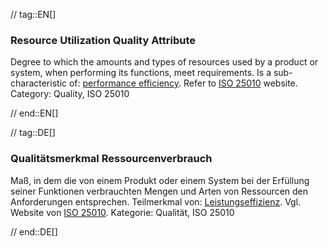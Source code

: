 // tag::EN[]
### Resource Utilization Quality Attribute
Degree to which the amounts and types of resources used by a product or system, when performing its functions, meet requirements.
Is a sub-characteristic of: [performance efficiency](#term-performance-efficiency-quality-attribute).
Refer to [ISO 25010](https://iso25000.com/index.php/en/iso-25000-standards/iso-25010) website.
Category: Quality, ISO 25010


// end::EN[]

// tag::DE[]
### Qualitätsmerkmal Ressourcenverbrauch

Maß, in dem die von einem Produkt oder einem System bei der Erfüllung
seiner Funktionen verbrauchten Mengen und Arten von Ressourcen den
Anforderungen entsprechen. Teilmerkmal von:
[Leistungseffizienz](#term-performance-efficiency-quality-attribute). Vgl.
Website von [ISO
25010](https://iso25000.com/index.php/en/iso-25000-standards/iso-25010).
Kategorie: Qualität, ISO 25010



// end::DE[]

